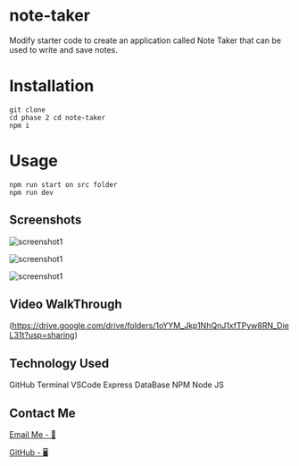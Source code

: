 # note-taker

Modify starter code to create an application called Note Taker that can be used to write and save notes.

# Installation

```
git clone
cd phase 2 cd note-taker
npm i
```

# Usage

```
npm run start on src folder
npm run dev

```

## Screenshots

![screenshot1](.)

![screenshot1](.)

![screenshot1](.)

## Video WalkThrough

(https://drive.google.com/drive/folders/1oYYM_Jkp1NhQnJ1xfTPyw8RN_DieL31t?usp=sharing)

## Technology Used

GitHub
Terminal
VSCode
Express
DataBase
NPM
Node JS

## Contact Me

[Email Me - 📧](osmana9987@gmail.com)

[GitHub - 🖥️](https://github.com/AOsman0)
